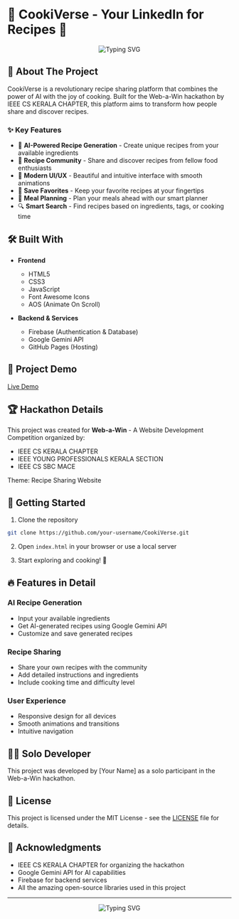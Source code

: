 # 🍳 CookiVerse - Your LinkedIn for Recipes 🥘

<div align="center">
  <img src="https://readme-typing-svg.herokuapp.com?font=Fira+Code&weight=500&size=40&pause=1000&color=FF6B6B&center=true&vCenter=true&random=false&width=600&height=100&lines=Share+%7C+Discover+%7C+Create" alt="Typing SVG" />
</div>

## 🚀 About The Project

CookiVerse is a revolutionary recipe sharing platform that combines the power of AI with the joy of cooking. Built for the Web-a-Win hackathon by IEEE CS KERALA CHAPTER, this platform aims to transform how people share and discover recipes.

### ✨ Key Features

- 🤖 **AI-Powered Recipe Generation** - Create unique recipes from your available ingredients
- 👥 **Recipe Community** - Share and discover recipes from fellow food enthusiasts
- 📱 **Modern UI/UX** - Beautiful and intuitive interface with smooth animations
- 🔖 **Save Favorites** - Keep your favorite recipes at your fingertips
- 📅 **Meal Planning** - Plan your meals ahead with our smart planner
- 🔍 **Smart Search** - Find recipes based on ingredients, tags, or cooking time

## 🛠️ Built With

- **Frontend**
  - HTML5
  - CSS3
  - JavaScript
  - Font Awesome Icons
  - AOS (Animate On Scroll)

- **Backend & Services**
  - Firebase (Authentication & Database)
  - Google Gemini API
  - GitHub Pages (Hosting)

## 🎯 Project Demo

[Live Demo](https://your-github-username.github.io/CookiVerse)

## 🏆 Hackathon Details

This project was created for **Web-a-Win** - A Website Development Competition organized by:
- IEEE CS KERALA CHAPTER
- IEEE YOUNG PROFESSIONALS KERALA SECTION
- IEEE CS SBC MACE

Theme: Recipe Sharing Website

## 🚀 Getting Started

1. Clone the repository
```bash
git clone https://github.com/your-username/CookiVerse.git
```

2. Open `index.html` in your browser or use a local server

3. Start exploring and cooking! 🍳

## 🔥 Features in Detail

### AI Recipe Generation
- Input your available ingredients
- Get AI-generated recipes using Google Gemini API
- Customize and save generated recipes

### Recipe Sharing
- Share your own recipes with the community
- Add detailed instructions and ingredients
- Include cooking time and difficulty level

### User Experience
- Responsive design for all devices
- Smooth animations and transitions
- Intuitive navigation

## 👨‍💻 Solo Developer

This project was developed by [Your Name] as a solo participant in the Web-a-Win hackathon.

## 📝 License

This project is licensed under the MIT License - see the [LICENSE](LICENSE) file for details.

## 🙏 Acknowledgments

- IEEE CS KERALA CHAPTER for organizing the hackathon
- Google Gemini API for AI capabilities
- Firebase for backend services
- All the amazing open-source libraries used in this project

---

<div align="center">
  <img src="https://readme-typing-svg.herokuapp.com?font=Fira+Code&weight=500&size=30&pause=1000&color=FF6B6B&center=true&vCenter=true&random=false&width=600&height=100&lines=Happy+Cooking!+%F0%9F%8D%B3" alt="Typing SVG" />
</div> 